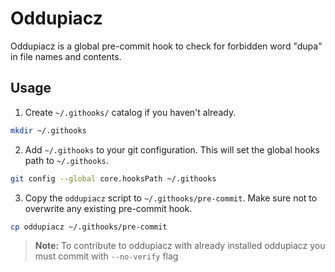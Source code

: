 # Oddupiacz

Oddupiacz is a global pre-commit hook to check for forbidden word "dupa" in file names and contents.

## Usage

1. Create `~/.githooks/` catalog if you haven't already.

```bash
mkdir ~/.githooks
```

2. Add `~/.githooks` to your git configuration. This will set the global hooks path to `~/.githooks`.

```bash
git config --global core.hooksPath ~/.githooks
```

3. Copy the `oddupiacz` script to `~/.githooks/pre-commit`. Make sure not to overwrite any existing pre-commit hook.

```bash
cp oddupiacz ~/.githooks/pre-commit
```

> **Note:** To contribute to oddupiacz with already installed oddupiacz you must commit with `--no-verify` flag
